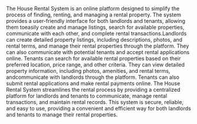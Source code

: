 The House Rental System is an online platform designed to simplify the process of
finding, renting, and managing a rental property. The system provides a user-friendly
interface for both landlords and tenants, allowing them toeasily create and manage listings,
search for available properties, communicate with each other, and complete rental
transactions.Landlords can create detailed property listings, including descriptions, photos,
and rental terms, and manage their rental properties through the platform. They can also
communicate with potential tenants and accept rental applications online. Tenants can
search for available rental properties based on their preferred location, price range, and
other criteria. They can view detailed property information, including photos, amenities, and
rental terms, andcommunicate with landlords through the platform. Tenants can also submit
rental applications and make rental payments online. The House Rental System streamlines
the rental process by providing a centralized platform for landlords and tenants to
communicate, manage rental transactions, and maintain rental records. This system is
secure, reliable, and easy to use, providing a convenient and efficient way for both landlords
and tenants to manage their rental properties.
